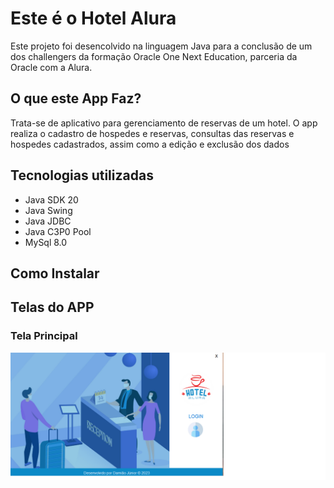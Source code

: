 <h1> Este é o Hotel Alura</h1>
<p> Este projeto foi desencolvido na linguagem Java para a conclusão de um dos challengers da formação Oracle One Next Education, parceria da Oracle com a Alura.</p>

<h2>O que este App Faz?</h2>
<p>Trata-se de aplicativo para gerenciamento de reservas de um hotel. O app realiza o cadastro de hospedes e reservas, consultas das reservas e hospedes cadastrados, assim como a edição e exclusão dos dados</p>

<h2>Tecnologias utilizadas</h2>
<ul>
 <li>Java SDK 20</li>
 <li>Java Swing</li>
 <li>Java JDBC</li>
 <li>Java C3P0 Pool</li>
 <li>MySql 8.0</li>
</ul>

<h2>Como Instalar</h2>

<h2>Telas do APP</h2>

<h3>Tela Principal</h3>
<img src="img_hotel/tela_principal.png">



 
